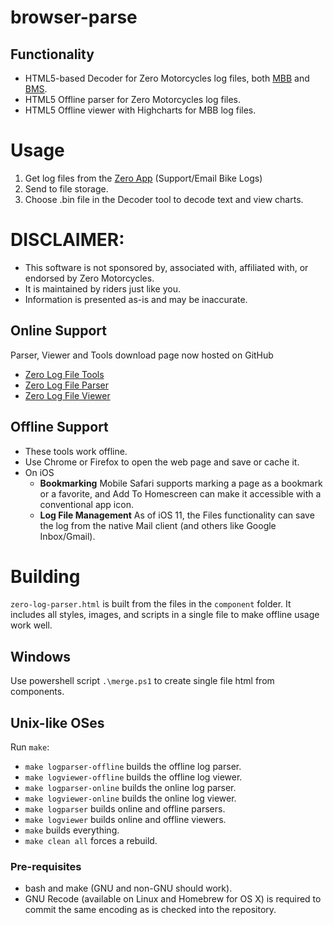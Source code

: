# browser-parse
## Functionality
- HTML5-based Decoder for Zero Motorcycles log files, both [MBB](http://zeromanual.com/index.php/Unofficial_Service_Manual#Main_Bike_Board) and [BMS](http://zeromanual.com/index.php/Unofficial_Service_Manual#Battery_Management_System).
- HTML5 Offline parser for Zero Motorcycles log files.
- HTML5 Offline viewer with Highcharts for MBB log files.

# Usage
1. Get log files from the [Zero App](http://www.zeromotorcycles.com/app/help/ios/) (Support/Email Bike Logs)
1. Send to file storage.
1. Choose .bin file in the Decoder tool to decode text and view charts.

# DISCLAIMER:
- This software is not sponsored by, associated with, affiliated with, or endorsed by Zero Motorcycles.
- It is maintained by riders just like you.
- Information is presented as-is and may be inaccurate.

## Online Support
Parser, Viewer and Tools download page now hosted on GitHub

- [Zero Log File Tools](https://zero-motorcycle-community.github.io/browser-parse/)
- [Zero Log File Parser](https://zero-motorcycle-community.github.io/browser-parse/zero-log-parser.html)
- [Zero Log File Viewer](https://zero-motorcycle-community.github.io/browser-parse/zero-log-viewer.html)

## Offline Support
- These tools work offline.
- Use Chrome or Firefox to open the web page and save or cache it.
- On iOS
  - **Bookmarking** Mobile Safari supports marking a page as a bookmark or a favorite, and Add To Homescreen can make it accessible with a conventional app icon.
  - **Log File Management** As of iOS 11, the Files functionality can save the log from the native Mail client (and others like Google Inbox/Gmail).

# Building
`zero-log-parser.html` is built from the files in the `component` folder. It includes all styles, images, and scripts in a single file to make offline usage work well.

## Windows
Use powershell script `.\merge.ps1` to create single file html from components.

## Unix-like OSes
Run `make`:
- `make logparser-offline` builds the offline log parser.
- `make logviewer-offline` builds the offline log viewer.
- `make logparser-online` builds the online log parser.
- `make logviewer-online` builds the online log viewer.
- `make logparser` builds online and offline parsers.
- `make logviewer` builds online and offline viewers.
- `make` builds everything.
- `make clean all` forces a rebuild.

### Pre-requisites
- bash and make (GNU and non-GNU should work).
- GNU Recode (available on Linux and Homebrew for OS X) is required to commit the same encoding as is checked into the repository.
